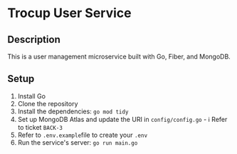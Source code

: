 # Trocup User Service

## Description

This is a user management microservice built with Go, Fiber, and MongoDB.

## Setup

1. Install Go
2. Clone the repository
3. Install the dependencies: `go mod tidy`
4. Set up MongoDB Atlas and update the URI in `config/config.go` - ℹ️ Refer to ticket `BACK-3`
5. Refer to `.env.example`file to create your `.env`
6. Run the service's server: `go run main.go`
